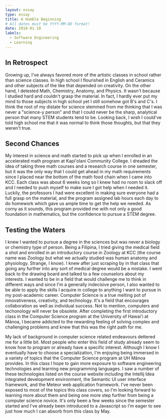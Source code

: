 ```yaml
---
layout: essay
type: essay
title: A Humble Beginning
# All dates must be YYYY-MM-DD format!
date: 2018-01-18
labels:
  - Software Engineering
  - Learning
---
```


## In Retrospect

Growing up, I've always favored more of the artistic classes in school rather than science classes. In high school I flourished in English and Ceramics and other subjects of the like that depended on creativity. On the other hand, I detested Math, Chemistry, Anatomy, and Physics. It wasn't because I studied hard and couldn't grasp the material. In fact, I hardly ever put my mind to those subjects in high school yet I still somehow got B's and C's. I think the root of my distate for science stemmed from me thinking that I was never a "science-y person" and that I could never be the sharp, analytical person that many STEM students tend to be. Looking back, I wish I could've told high school me that it was normal to think those thoughts, but that they weren't true.

## Second Chances

My interest in science and math started to pick up when I enrolled in an accelerated math program at Kapi'olani Community College. I dreaded the idea of taking three math courses and a research course in one semester, but it was the only way that I could get ahead in my math requirements since I placed near the bottom of the math food chain when I came into KCC. Each class was about 6 weeks long so I knew had no room to slack off and I needed to push myself to make sure I got help when I needed it. Luckily, the professors I had were excellent in making sure everyone had a full grasp on the material, and the program assigned lab hours each day to do homework which gave us ample time to get the help we needed. As corny as it sounds, this program provided me with not only a good foundation in mathematics, but the confidence to pursue a STEM degree.

## Testing the Waters

I knew I wanted to pursue a degree in the sciences but was never a biology or chemistry type of person. Being a Filipina, I tried giving the medical field a shot and enrolled in an introductory course in Zoology at KCC (the course name was Zoology but what we actually studied was human anatomy and physiology. Strange, I know). I knew after just scraping by in that class that going any further into any sort of medical degree would be a mistake. I went back to the drawing board and talked to a few counselors about my interests. I wanted to be in a field that would challenge me to think in different ways and since I'm a generally indecisive person, I also wanted to be able to apply the skills I acquire in college to anything I want to pursue in my post-academic career. Computer Science is a true melting pot of innovativeness, creativity, and technology. It's a field that encourages collaboration as well as individual success. Not to mention, computers and techonology will never be obsolete. After completing the first introductory class in the Computer Science program at the University of Hawai'i at Mānoa, I became addicted to the rewarding feeling of solving complex and challenging problems and knew that this was the right path for me.

My lack of background in computer science related endeavours dettered me for a little bit. Most people who enter this field of study already seem to know how to program or already have a specific interest. Although I know I eventually have to choose a specialization, I'm enjoying being immersed in a variety of topics that the Computer Science program at UH Mānoa provides. In this class I hope to gain more exposure to software engineering technologies and learning new programming languages. I saw a number of these technologies listed on the course website including the Intellij Idea integrated development environment, the Semantic UI user interface framework, and the Meteor web application framework. I've never been exposed to most of the topics this class covers, so I'm looking forward to learning more about them and being one more step further from being a computer science novice. It's only been a few weeks since the semester started and I've already been introduced to a Javascript so I'm eager to see just how much I can absorb from this class by May.
